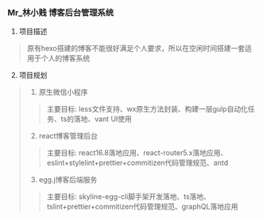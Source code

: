 ### Mr_林小贱 博客后台管理系统
1. 项目描述
> 原有hexo搭建的博客不能很好满足个人要求，所以在空闲时间搭建一套适用于个人的博客系统
2. 项目规划
> 1. 原生微信小程序
>> 主要目标: less文件支持、wx原生方法封装、构建一层gulp自动化任务、ts的落地、vant UI使用
> 2. react博客管理后台
>> 主要目标: react16.8落地应用、react-router5.x落地应用、eslint+stylelint+prettier+commitizen代码管理规范、antd
> 3. egg.j博客后端服务
>> 主要目标: skyline-egg-cli脚手架开发落地、ts落地、tslint+prettier+commitizen代码管理规范、graphQL落地应用
